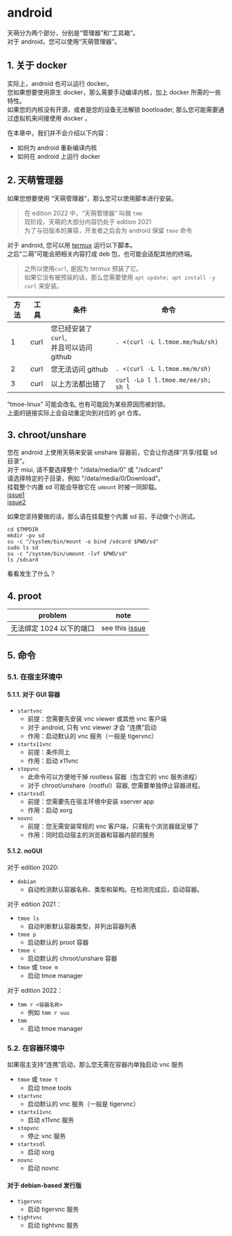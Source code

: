 # android

天萌分为两个部分，分别是“管理器”和“工具箱”。  
对于 android，您可以使用“天萌管理器”。

## 1. 关于 docker

实际上，android 也可以运行 docker。  
您如果想要使用原生 docker，那么需要手动编译内核，加上 docker 所需的一些特性。  
如果您的内核没有开源，或者是您的设备无法解锁 bootloader, 那么您可能需要通过虚拟机来间接使用 docker 。

在本章中，我们并不会介绍以下内容：

- 如何为 android 重新编译内核
- 如何在 android 上运行 docker

## 2. 天萌管理器

如果您想要使用 “天萌管理器”，那么您可以使用脚本进行安装。

> 在 edition 2022 中，“天萌管理器” 叫做 `tmm`  
> 现阶段，天萌的大部分内容仍处于 edition 2021  
> 为了与旧版本的兼容，开发者之后会为 android 保留 `tmoe` 命令

对于 android, 您可以用 [termux](https://github.com/termux/termux-app/actions) 运行以下脚本。  
之后“二萌”可能会把相关内容打成 deb 包，也可能会适配其他的终端。

> 之所以使用`curl`, 是因为 termux 预装了它。  
> 如果它没有被预装的话，那么您需要使用 `apt update; apt install -y curl` 来安装。

| 方法 | 工具 | 条件                                          | 命令                               |
| ---- | ---- | --------------------------------------------- | ---------------------------------- |
| 1    | curl | 您已经安装了 `curl`,</br> 并且可以访问 github | `. <(curl -L l.tmoe.me/hub/sh)`    |
| 2    | curl | 您无法访问 github                             | `. <(curl -L l.tmoe.me/m/sh)`      |
| 3    | curl | 以上方法都出错了                              | `curl -Lo l l.tmoe.me/ee/sh; sh l` |

“tmoe-linux” 可能会改名, 也有可能因为某些原因而被封锁。  
上面的链接实际上会自动重定向到对应的 git 仓库。

## 3. chroot/unshare

您在 android 上使用天萌来安装 unshare 容器前，它会让你选择“共享/挂载 sd 目录”。  
对于 miui, 请不要选择整个 "/data/media/0" 或 "/sdcard"  
 请选择特定的子目录，例如 "/data/media/0/Download"。  
挂载整个内置 sd 可能会导致它在 `umount` 时被一同卸载。  
[issue1](https://gitee.com/mo2/linux/issues/I5488U)  
[issue2](https://github.com/2moe/tmoe-linux/discussions/166)

如果您坚持要做的话，那么请在挂载整个内置 sd 前，手动做个小测试。

```sh,editable
cd $TMPDIR
mkdir -pv sd
su -c "/system/bin/mount -o bind /sdcard $PWD/sd"
sudo ls sd
su -c "/system/bin/umount -lvf $PWD/sd"
ls /sdcard
```

看看发生了什么？

## 4. proot

| problem                  | note                                                                                 |
| ------------------------ | ------------------------------------------------------------------------------------ |
| 无法绑定 1024 以下的端口 | see this [issue](https://github.com/2moe/tmoe-linux/issues?q=is%3Aissue+is%3Aclosed) |

## 5. 命令

### 5.1. 在宿主环境中

#### 5.1.1. 对于 GUI 容器

- `startvnc`
  - 前提：您需要先安装 vnc viewer 或其他 vnc 客户端
  - 对于 android, 只有 vnc viewer 才会 “连携”启动
  - 作用：启动默认的 vnc 服务（一般是 tigervnc）
  <!-- - 对于 wsl, 只有 tigervnc viewer 才会 -->
- `startx11vnc`
  - 前提：条件同上
  - 作用：启动 x11vnc
- `stopvnc`
  - 此命令可以方便地干掉 rootless 容器（包含它的 vnc 服务进程）
  - 对于 chroot/unshare（rootful）容器, 您需要单独停止容器进程。
- `startxsdl`
  - 前提：您需要先在宿主环境中安装 xserver app
  - 作用：启动 xorg
- `novnc`
  - 前提：您无需安装常规的 vnc 客户端，只需有个浏览器就足够了
  - 作用：同时启动宿主的浏览器和容器内部的服务

#### 5.1.2. noGUI

对于 edition 2020:

- `debian`
  - 自动检测默认容器名称、类型和架构。在检测完成后，启动容器。

对于 edition 2021：

- `tmoe ls`
  - 自动判断默认容器类型，并列出容器列表
- `tmoe p`
  - 启动默认的 proot 容器
- `tmoe c`
  - 启动默认的 chroot/unshare 容器
- `tmoe` 或 `tmoe m`
  - 启动 tmoe manager

对于 edition 2022：

- `tmm r <容器名称>`
  - 例如 `tmm r uuu`
- `tmm`
  - 启动 tmoe manager

### 5.2. 在容器环境中

如果宿主支持“连携”启动，那么您无需在容器内单独启动 vnc 服务

- `tmoe` 或 `tmoe t`
  - 启动 tmoe tools
- `startvnc`
  - 启动默认的 vnc 服务（一般是 tigervnc）
- `startx11vnc`
  - 启动 x11vnc 服务
- `stopvnc`
  - 停止 vnc 服务
- `startxsdl`
  - 启动 xorg
- `novnc`
  - 启动 novnc

#### 对于 debian-based 发行版

- `tigervnc`
  - 启动 tigervnc 服务
- `tightvnc`
  - 启动 tightvnc 服务
